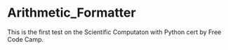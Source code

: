 # Arithmetic_Formatter
This is the first test on the Scientific Computaton with Python cert by Free Code Camp.
